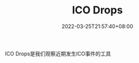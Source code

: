﻿---
weight: 
title: "ICO Drops"
description: "ICO Drops是我们观察近期发生ICO事件的工具"
date: 2022-03-25T21:57:40+08:00
lastmod: 2022-03-25T16:45:40+08:00
draft: false
authors: ["Metabd"]
featuredImage: "ico-drops.png"
link: ""
tags: ["数据收集","ICO Drops"]
categories: ["navigation"]
navigation: ["数据收集"]
lightgallery: true
toc: true
pinned: false
recommend: false
recommend1: false
---
ICO Drops是我们观察近期发生ICO事件的工具
